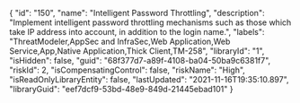 {
  "id": "150",
  "name": "Intelligent Password Throttling",
  "description": "Implement intelligent password throttling mechanisms such as those which take IP address into account, in addition to the login name.",
  "labels": "ThreatModeler,AppSec and InfraSec,Web Application,Web Service,App,Native Application,Thick Client,TM-258",
  "libraryId": "1",
  "isHidden": false,
  "guid": "68f377d7-a89f-4108-ba04-50ba9c6381f7",
  "riskId": 2,
  "isCompensatingControl": false,
  "riskName": "High",
  "isReadOnlyLibraryEntity": false,
  "lastUpdated": "2021-11-16T19:35:10.897",
  "libraryGuid": "eef7dcf9-53bd-48e9-849d-21445ebad101"
}